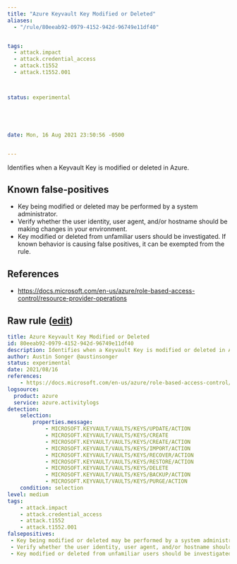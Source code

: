 ```yaml
---
title: "Azure Keyvault Key Modified or Deleted"
aliases:
  - "/rule/80eeab92-0979-4152-942d-96749e11df40"


tags:
  - attack.impact
  - attack.credential_access
  - attack.t1552
  - attack.t1552.001



status: experimental





date: Mon, 16 Aug 2021 23:50:56 -0500


---
```


Identifies when a Keyvault Key is modified or deleted in Azure.

<!--more-->


## Known false-positives

* Key being modified or deleted may be performed by a system administrator.
* Verify whether the user identity, user agent, and/or hostname should be making changes in your environment.
* Key modified or deleted from unfamiliar users should be investigated. If known behavior is causing false positives, it can be exempted from the rule.



## References

* https://docs.microsoft.com/en-us/azure/role-based-access-control/resource-provider-operations


## Raw rule ([edit](https://github.com/SigmaHQ/sigma/edit/master/rules/cloud/azure/azure_keyvault_key_modified_or_deleted.yml))
```yaml
title: Azure Keyvault Key Modified or Deleted
id: 80eeab92-0979-4152-942d-96749e11df40
description: Identifies when a Keyvault Key is modified or deleted in Azure.
author: Austin Songer @austinsonger
status: experimental
date: 2021/08/16
references:
    - https://docs.microsoft.com/en-us/azure/role-based-access-control/resource-provider-operations
logsource:
  product: azure
  service: azure.activitylogs
detection:
    selection:
        properties.message: 
            - MICROSOFT.KEYVAULT/VAULTS/KEYS/UPDATE/ACTION
            - MICROSOFT.KEYVAULT/VAULTS/KEYS/CREATE
            - MICROSOFT.KEYVAULT/VAULTS/KEYS/CREATE/ACTION
            - MICROSOFT.KEYVAULT/VAULTS/KEYS/IMPORT/ACTION
            - MICROSOFT.KEYVAULT/VAULTS/KEYS/RECOVER/ACTION
            - MICROSOFT.KEYVAULT/VAULTS/KEYS/RESTORE/ACTION
            - MICROSOFT.KEYVAULT/VAULTS/KEYS/DELETE
            - MICROSOFT.KEYVAULT/VAULTS/KEYS/BACKUP/ACTION
            - MICROSOFT.KEYVAULT/VAULTS/KEYS/PURGE/ACTION
    condition: selection
level: medium
tags:
    - attack.impact
    - attack.credential_access
    - attack.t1552
    - attack.t1552.001
falsepositives:
 - Key being modified or deleted may be performed by a system administrator. 
 - Verify whether the user identity, user agent, and/or hostname should be making changes in your environment. 
 - Key modified or deleted from unfamiliar users should be investigated. If known behavior is causing false positives, it can be exempted from the rule.

```
